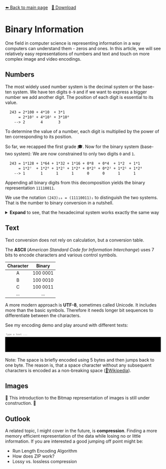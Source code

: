 <!-- Header -->
[⬅️ Back to main page](https://github.com/JonasKoenig/CodeOnMyMind) &nbsp;
[💾 Download](https://minhaskamal.github.io/DownGit/#/home?url=https:%2F%2Fgithub.com%2FJonasKoenig%2FCodeOnMyMind%2Ftree%2Fmaster%2Fprojects%2Fbinary)

# Binary Information

One field in computer science is representing information in a way computers can understand them - zeros and ones. In this article, we will see relatively easy representations of numbers and text and touch on more complex image and video encodings.

## Numbers

The most widely used number system is the decimal system or the base-ten system. We have ten digits `0-9` and if we want to express a bigger number we add another digit. The position of each digit is essential to its value.

```
  243 = 2*100 + 4*10  + 3*1
      = 2*10² + 4*10¹ + 3*10⁰
    --> 2       4       3
```

To determine the value of a number, each digit is multiplied by the power of ten corresponding to its position.

So far, we recapped the first grade 🎓. Now for the binary system (base-two system): We are now constrained to only two digits `0` and `1`.

```
  243 = 1*128 + 1*64 + 1*32 + 1*16 + 0*8  + 0*4  + 1*2  + 1*1
      = 1*2⁷  + 1*2⁶ + 1*2⁵ + 1*2⁴ + 0*2³ + 0*2² + 1*2¹ + 1*2⁰
    --> 1       1      1      1      0      0      1      1
```

Appending all binary digits from this decomposition yields the binary representation `11110011`.

We use the notation `(243)₁₀ = (11110011)₂` to distinguish the two systems. That is the number to binary conversion in a nutshell.

<details>
  <summary><b>Expand</b> to see, that the hexadecimal system works exactly the same way</summary>

  We need 16 digits, so we keep `0-9` and add `A = 10`, `B = 11`, `C = 12`, `D = 13`, `E = 14` and `F = 15`.

  ```
    243 = 15*16  + 3*1
        = 15*16¹ + 3*16⁰
        =  F*16¹ + 3*16⁰
      -->  F       3
  ```

  So `(243)₁₀ = (F3)₁₆`.

</details>

## Text

Text conversion does not rely on calculation, but a conversion table.

The **ASCII** (*American Standard Code for Information Interchange*) uses 7 bits to encode characters and various control symbols.

| Character | Binary   |
|:---------:|:--------:|
| A         | 100 0001 |
| B         | 100 0010 |
| C         | 100 0011 |
| ...       | ...      |

A more modern approach is **UTF-8**, sometimes called Unicode. It includes more than the basic symbols. Therefore it needs longer bit sequences to differentiate between the characters.

See my encoding demo and play around with different texts:

![GIF of text encoding demo](text/demo.gif)

Note: The space is briefly encoded using 5 bytes and then jumps back to one byte. The reason is, that a space character without any subsequent characters is encoded as a non-breaking space ([🔗Wikipedia](https://en.wikipedia.org/wiki/Non-breaking_space)).


## Images

🚧 This introduction to the Bitmap representation of images is still under construction. 🚧

## Outlook

A related topic, I might cover in the future, is **compression**. Finding a more memory efficient representation of the data while losing no or little information. If you are interested a good jumping off point might be:

  - Run Length Encoding Algorithm
  - How does ZIP work?
  - Lossy vs. lossless compression

